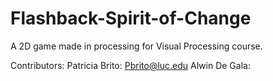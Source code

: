 # Flashback-Spirit-of-Change
A 2D game made in processing for Visual Processing course. 

Contributors: 
Patricia Brito: Pbrito@luc.edu
Alwin De Gala: 
